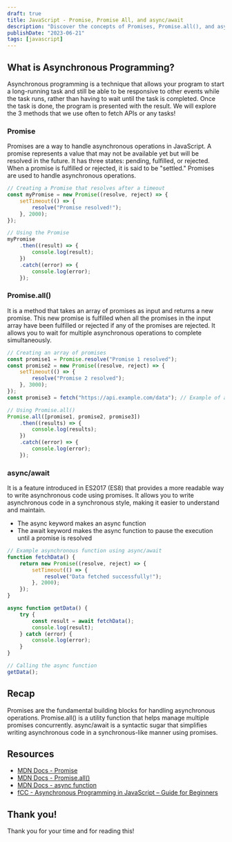```yaml
---
draft: true
title: JavaScript - Promise, Promise All, and async/await
description: "Discover the concepts of Promises, Promise.all(), and async/await in JS, along with example code for each. Learn to handle asynchronous operations effectively."
publishDate: "2023-06-21"
tags: [javascript]
---
```


## What is Asynchronous Programming?

Asynchronous programming is a technique that allows your program to start a long-running task and still be able to be responsive to other events while the task runs, rather than having to wait until the task is completed. Once the task is done, the program is presented with the result. We will explore the 3 methods that we use often to fetch APIs or any tasks!

### Promise

Promises are a way to handle asynchronous operations in JavaScript. A promise represents a value that may not be available yet but will be resolved in the future. It has three states: pending, fulfilled, or rejected. When a promise is fulfilled or rejected, it is said to be "settled." Promises are used to handle asynchronous operations.

```jsx
// Creating a Promise that resolves after a timeout
const myPromise = new Promise((resolve, reject) => {
	setTimeout(() => {
		resolve("Promise resolved!");
	}, 2000);
});

// Using the Promise
myPromise
	.then((result) => {
		console.log(result);
	})
	.catch((error) => {
		console.log(error);
	});
```

### Promise.all()

It is a method that takes an array of promises as input and returns a new promise. This new promise is fulfilled when all the promises in the input array have been fulfilled or rejected if any of the promises are rejected. It allows you to wait for multiple asynchronous operations to complete simultaneously.

```jsx
// Creating an array of promises
const promise1 = Promise.resolve("Promise 1 resolved");
const promise2 = new Promise((resolve, reject) => {
	setTimeout(() => {
		resolve("Promise 2 resolved");
	}, 3000);
});
const promise3 = fetch("https://api.example.com/data"); // Example of an HTTP request

// Using Promise.all()
Promise.all([promise1, promise2, promise3])
	.then((results) => {
		console.log(results);
	})
	.catch((error) => {
		console.log(error);
	});
```

### async/await

It is a feature introduced in ES2017 (ES8) that provides a more readable way to write asynchronous code using promises. It allows you to write asynchronous code in a synchronous style, making it easier to understand and maintain.

- The async keyword makes an async function
- The await keyword makes the async function to pause the execution until a promise is resolved

```jsx
// Example asynchronous function using async/await
function fetchData() {
	return new Promise((resolve, reject) => {
		setTimeout(() => {
			resolve("Data fetched successfully!");
		}, 2000);
	});
}

async function getData() {
	try {
		const result = await fetchData();
		console.log(result);
	} catch (error) {
		console.log(error);
	}
}

// Calling the async function
getData();
```

## Recap

Promises are the fundamental building blocks for handling asynchronous operations. Promise.all() is a utility function that helps manage multiple promises concurrently. async/await is a syntactic sugar that simplifies writing asynchronous code in a synchronous-like manner using promises.

## Resources

- <a href="https://developer.mozilla.org/en-US/docs/Web/JavaScript/Reference/Global_Objects/Promise" target="_blank" rel="noopener noreferrer">MDN Docs - Promise</a>
- <a href="https://developer.mozilla.org/en-US/docs/Web/JavaScript/Reference/Global_Objects/Promise/all" target="_blank" rel="noopener noreferrer">MDN Docs - Promise.all()</a>
- <a href="https://developer.mozilla.org/en-US/docs/Web/JavaScript/Reference/Statements/async_function" target="_blank" rel="noopener noreferrer">MDN Docs - async function</a>
- <a href="https://www.freecodecamp.org/news/asynchronous-programming-in-javascript/" target="_blank" rel="noopener noreferrer">fCC - Asynchronous Programming in JavaScript – Guide for Beginners</a>

## Thank you!

Thank you for your time and for reading this!

